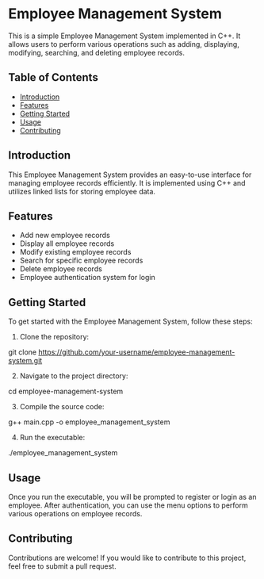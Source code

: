 # Employee Management System

This is a simple Employee Management System implemented in C++. It allows users to perform various operations such as adding, displaying, modifying, searching, and deleting employee records.

## Table of Contents

- [Introduction](#introduction)
- [Features](#features)
- [Getting Started](#getting-started)
- [Usage](#usage)
- [Contributing](#contributing)

## Introduction

This Employee Management System provides an easy-to-use interface for managing employee records efficiently. It is implemented using C++ and utilizes linked lists for storing employee data.

## Features

- Add new employee records
- Display all employee records
- Modify existing employee records
- Search for specific employee records
- Delete employee records
- Employee authentication system for login

## Getting Started

To get started with the Employee Management System, follow these steps:

1. Clone the repository:

git clone https://github.com/your-username/employee-management-system.git


2. Navigate to the project directory:

cd employee-management-system


3. Compile the source code:

g++ main.cpp -o employee_management_system


4. Run the executable:

./employee_management_system


## Usage

Once you run the executable, you will be prompted to register or login as an employee. After authentication, you can use the menu options to perform various operations on employee records.

## Contributing

Contributions are welcome! If you would like to contribute to this project, feel free to submit a pull request.
